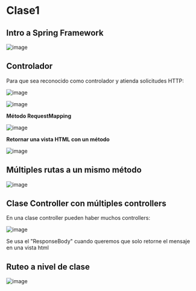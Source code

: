 # Clase1

## Intro a Spring Framework

![image](https://github.com/SergioABS-GTICS/Clase1/assets/154263057/c390de42-f73c-411c-a846-2517bd72adf0)

## Controlador

Para que sea reconocido como controlador y atienda solicitudes HTTP:

![image](https://github.com/SergioABS-GTICS/Clase1/assets/154263057/e3a10c19-26a6-41a8-943f-c36d15407c5c)

![image](https://github.com/SergioABS-GTICS/Clase1/assets/154263057/c1cec4b9-2680-400f-a019-23ddc9894ea4)

**Método RequestMapping**

![image](https://github.com/SergioABS-GTICS/Clase1/assets/154263057/5aff3bc4-256d-4efb-836b-6df582669f4c)

**Retornar una vista HTML con un método**

![image](https://github.com/SergioABS-GTICS/Clase1/assets/154263057/e4d91b51-6da5-4b2a-8817-d11ec609e13d)

## Múltiples rutas a un mismo método

![image](https://github.com/SergioABS-GTICS/Clase1/assets/154263057/15476dfa-cc7d-4bb8-aca4-1cab55993e8f)

## Clase Controller con múltiples controllers

En una clase controller pueden haber muchos controllers:

![image](https://github.com/SergioABS-GTICS/Clase1/assets/154263057/7ebecb82-b99e-4b3f-8066-be1c1491f098)

Se usa el "ResponseBody" cuando queremos que solo retorne el mensaje en una vista html

## Ruteo a nivel de clase

![image](https://github.com/SergioABS-GTICS/Clase1/assets/154263057/edc1eac5-0773-4654-8e35-66c56062e72f)

